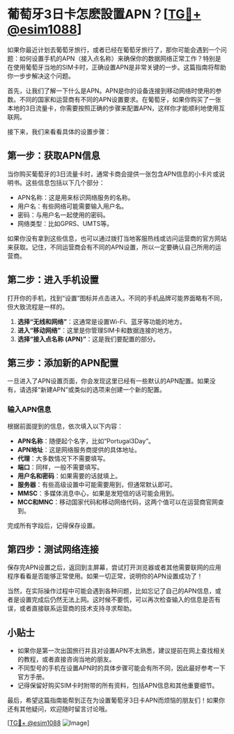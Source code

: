 # 葡萄牙3日卡怎麽設置APN？[[TG💪+ @esim1088](https://t.me/s/esim1088)]

如果你最近计划去葡萄牙旅行，或者已经在葡萄牙旅行了，那你可能会遇到一个问题：如何设置手机的APN（接入点名称）来确保你的数据网络正常工作？特别是在使用葡萄牙当地的SIM卡时，正确设置APN是非常关键的一步。这篇指南将帮助你一步步解决这个问题。

首先，让我们了解一下什么是APN。APN是你的设备连接到移动网络时使用的参数。不同的国家和运营商有不同的APN设置要求。在葡萄牙，如果你购买了一张本地的3日流量卡，你需要按照正确的步骤来配置APN，这样你才能顺利地使用互联网。

接下来，我们来看看具体的设置步骤：

## 第一步：获取APN信息

当你购买葡萄牙的3日流量卡时，通常卡商会提供一张包含APN信息的小卡片或说明书。这些信息包括以下几个部分：

- APN名称：这是用来标识网络服务的名称。
- 用户名：有些网络可能需要输入用户名。
- 密码：与用户名一起使用的密码。
- 网络类型：比如GPRS、UMTS等。

如果你没有拿到这些信息，也可以通过拨打当地客服热线或访问运营商的官方网站来获取。记住，不同运营商会有不同的APN设置，所以一定要确认自己所用的运营商。

## 第二步：进入手机设置

打开你的手机，找到“设置”图标并点击进入。不同的手机品牌可能界面略有不同，但大致流程是一样的。

1. **选择“无线和网络”**：这通常是设置Wi-Fi、蓝牙等功能的地方。
2. **进入“移动网络”**：这里是你管理SIM卡和数据连接的地方。
3. **选择“接入点名称 (APN)”**：这是我们要配置的部分。

## 第三步：添加新的APN配置

一旦进入了APN设置页面，你会发现这里已经有一些默认的APN配置。如果没有，请选择“新建APN”或类似的选项来创建一个新的配置。

### 输入APN信息

根据前面提到的信息，依次填入以下内容：

- **APN名称**：随便起个名字，比如“Portugal3Day”。
- **APN地址**：这是网络服务商提供的具体地址。
- **代理**：大多数情况下不需要填写。
- **端口**：同样，一般不需要填写。
- **用户名和密码**：如果需要的话就填上。
- **服务器**：有些高级设置中可能需要用到，但通常默认即可。
- **MMSC**：多媒体消息中心，如果是发短信的话可能会用到。
- **MCC和MNC**：移动国家代码和移动网络代码，这两个值可以在运营商官网查到。

完成所有字段后，记得保存设置。

## 第四步：测试网络连接

保存完APN设置之后，返回到主屏幕，尝试打开浏览器或者其他需要联网的应用程序看看是否能够正常使用。如果一切正常，说明你的APN设置成功了！

当然，在实际操作过程中可能会遇到各种问题，比如忘记了自己的APN信息，或者是设置完成后仍然无法上网。这时候不要慌，可以再次检查输入的信息是否有误，或者直接联系运营商的技术支持寻求帮助。

## 小贴士

- 如果你是第一次出国旅行并且对设置APN不太熟悉，建议提前在网上查找相关的教程，或者直接咨询当地的朋友。
- 不同型号的手机在设置APN时的具体步骤可能会有所不同，因此最好参考一下官方手册。
- 记得保留好购买SIM卡时附带的所有资料，包括APN信息和其他重要细节。

最后，希望这篇指南能帮到正在为设置葡萄牙3日卡APN而烦恼的朋友们！如果你还有其他疑问，欢迎随时留言讨论哦。

[[TG💪+ @esim1088](https://t.me/s/esim1088) ![Image](https://i.postimg.cc/4NQfJmqS/Snipaste-2025-05-13-00-14-12.png)]